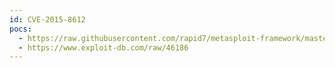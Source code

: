 ```yaml
---
id: CVE-2015-8612
pocs:
  - https://raw.githubusercontent.com/rapid7/metasploit-framework/master/modules/exploits/linux/local/blueman_set_dhcp_handler_dbus_priv_esc.rb
  - https://www.exploit-db.com/raw/46186
---
```

